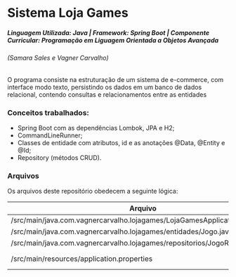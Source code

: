 # Sistema Loja Games

##### Linguagem Utilizada: Java | Framework: Spring Boot | Componente Curricular: Programação em Liguagem Orientada a Objetos Avançada
###### (Samara Sales e Vagner Carvalho)

O programa consiste na estruturação de um sistema de e-commerce, com interface modo texto, persistindo os dados em um banco de dados relacional, contendo consultas e relacionamentos entre as entidades

### Conceitos trabalhados: 

- Spring Boot com as dependências Lombok, JPA e H2;
- CommandLineRunner;
- Classes de entidade com atributos, id e as anotações @Data, @Entity e @Id;
- Repository (métodos CRUD).

### Arquivos

Os arquivos deste repositório obedecem a seguinte lógica:

| Arquivo | Conteúdo |
| ------ | ------ |
| /src/main/java.com.vagnercarvalho.lojagames/LojaGamesApplication.java | código executável |
| /src/main/java.com.vagnercarvalho.lojagames/entidades/Jogo.java | create das entidades |
| /src/main/java.com.vagnercarvalho.lojagames/repositorios/JogoRepository.java | create do repositório |
| /src/main/resources/application.properties | arquivo application.properties |
